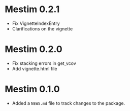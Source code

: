 # Mestim 0.2.1

* Fix VignetteIndexEntry
* Clarifications on the vignette

# Mestim 0.2.0

* Fix stacking errors in get_vcov
* Add vignette.html file


# Mestim 0.1.0

* Added a `NEWS.md` file to track changes to the package.
